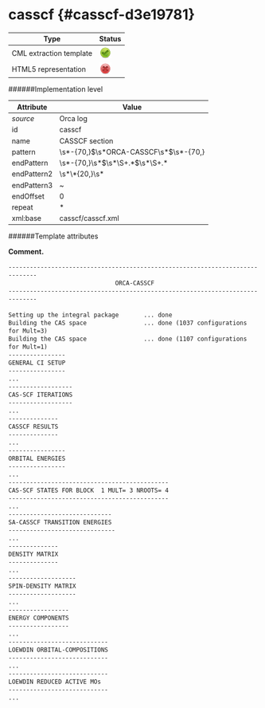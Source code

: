 # casscf {#casscf-d3e19781}


| Type                                                                                                                                                                                                  | Status                                                                                                                                                                                                |
|----|----|
| CML extraction template                                                                                                                                                                               | ![](/imgs/Total.png)                                                                                                                                                                                  |
| HTML5 representation                                                                                                                                                                                  | ![](/imgs/None.png)                                                                                                                                                                                   |

######Implementation level

| Attribute                                                                                                                                                                                             | Value                                                                                                                                                                                                 |
|----|----|
| *source*                                                                                                                                                                                              | Orca log                                                                                                                                                                                              |
| id                                                                                                                                                                                                    | casscf                                                                                                                                                                                                |
| name                                                                                                                                                                                                  | CASSCF section                                                                                                                                                                                        |
| pattern                                                                                                                                                                                               | \\s\*-{70,}\$\\s\*ORCA-CASSCF\\s\*\$\\s\*-{70,}                                                                                                                                                       |
| endPattern                                                                                                                                                                                            | \\s\*-{70,}\\s\*\$\\s\*\\S+.\*\$\\s\*\\S+.\*                                                                                                                                                          |
| endPattern2                                                                                                                                                                                           | \\s\*\\\*{20,}\\s\*                                                                                                                                                                                   |
| endPattern3                                                                                                                                                                                           | \~                                                                                                                                                                                                    |
| endOffset                                                                                                                                                                                             | 0                                                                                                                                                                                                     |
| repeat                                                                                                                                                                                                | \*                                                                                                                                                                                                    |
| xml:base                                                                                                                                                                                              | casscf/casscf.xml                                                                                                                                                                                     |

######Template attributes

**Comment.**

    ------------------------------------------------------------------------------
                                  ORCA-CASSCF
    ------------------------------------------------------------------------------

    Setting up the integral package       ... done
    Building the CAS space                ... done (1037 configurations for Mult=3)
    Building the CAS space                ... done (1107 configurations for Mult=1)
    ----------------
    GENERAL CI SETUP
    ----------------
    ...
    ------------------
    CAS-SCF ITERATIONS
    ------------------
    ...
    --------------
    CASSCF RESULTS
    --------------
    ...
    ----------------
    ORBITAL ENERGIES
    ----------------
    ...
    ---------------------------------------------
    CAS-SCF STATES FOR BLOCK  1 MULT= 3 NROOTS= 4
    ---------------------------------------------
    ...
    -----------------------------
    SA-CASSCF TRANSITION ENERGIES
    ------------------------------
    ...
    --------------
    DENSITY MATRIX
    --------------
    ...
    -------------------
    SPIN-DENSITY MATRIX
    -------------------
    ...
    -----------------
    ENERGY COMPONENTS
    -----------------
    ...
    ----------------------------
    LOEWDIN ORBITAL-COMPOSITIONS
    ----------------------------
    ...
    ----------------------------
    LOEWDIN REDUCED ACTIVE MOs  
    ----------------------------
    ...
